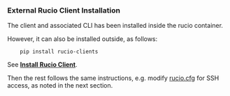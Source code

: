 ### External Rucio Client Installation

The client and associated CLI has been installed inside the rucio container.

However, it can also be installed outside, as follows:
```
    pip install rucio-clients
```
See [**Install Rucio Client**](https://rucio.readthedocs.io/en/latest/installing_clients.html).

Then the rest follows the same instructions, e.g. modify [rucio.cfg](./rucio.cfg) for SSH access, 
as noted in the next section. 
